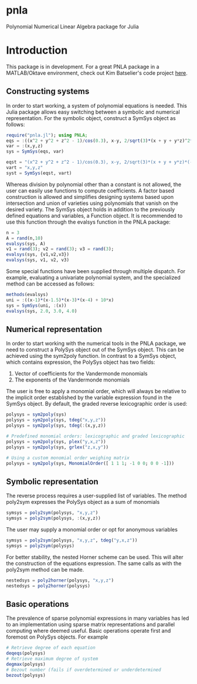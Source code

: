 pnla
====

Polynomial Numerical Linear Algebra package for Julia

# Introduction

This package is in development. For a great PNLA package in a MATLAB/Oktave environment, check out Kim Batselier's code project [here](https://github.com/kbatseli/PNLA_MATLAB_OCTAVE).

## Constructing systems

In order to start working, a system of polynomial equations is needed. This Julia package allows easy switching between a symbolic and numerical representation. For the symbolic object, construct a SymSys object as follows:

```julia
require("pnla.jl"); using PNLA;
eqs = :((x^2 + y^2 + z^2 - 1)/cos(0.3), x-y, 2/sqrt(3)*(x + y + y*z)^2*(-y))
var = :(x,y,z)
sys = SymSys(eqs, var)

eqst = "(x^2 + y^2 + z^2 - 1)/cos(0.3), x-y, 2/sqrt(3)*(x + y + y*z)*(-y)"
vart = "x,y,z"
syst = SymSys(eqst, vart)
```

Whereas division by polynomial other than a constant is not allowed, the user can easily use functions to compute coefficients. A factor based construction is allowed and simplifies designing systems based upon intersection and union of varieties using polynomials that vanish on the desired variety. The SymSys object holds in addition to the previously defined equations and variables, a Function object. It is recommended to use this function through the evalsys function in the PNLA package:

```julia
n = 3
A = rand(n,10)
evalsys(sys, A)
v1 = rand(3); v2 = rand(3); v3 = rand(3);
evalsys(sys, {v1,v2,v3})
evalsys(sys, v1, v2, v3)
```

Some special functions have been supplied through multiple dispatch. For example, evaluating a univariate polynomial system, and the specialized method can be accessed as follows:

```julia
methods(evalsys)
uni = :((x-1)*(x-1.5)*(x-3)*(x-4) + 10*x)
sys = SymSys(uni, :(x))
evalsys(sys, 2.0, 3.0, 4.0)
```

## Numerical representation

In order to start working with the numerical tools in the PNLA package, we need to construct a PolySys object out of the SymSys object. This can be achieved using the sym2poly function. In contrast to a SymSys object, which contains expression, the PolySys object has two fields:

1. Vector of coefficients for the Vandermonde monomials
2. The exponents of the Vandermonde monomials

The user is free to apply a monomial order, which will always be relative to the implicit order established by the variable expression found in the SymSys object. By default, the graded reverse lexicographic order is used:

```julia
polysys = sym2poly(sys)
polysys = sym2poly(sys, tdeg("x,y,z"))
polysys = sym2poly(sys, tdeg(:(x,y,z))

# Predefined monomial orders: lexicographic and graded lexicographic
polysys = sym2poly(sys, plex("y,x,z"))
polysys = sym2poly(sys, grlex("z,x,y"))

# Using a custom monomial order weighing matrix
polysys = sym2poly(sys, MonomialOrder([ 1 1 1; -1 0 0; 0 0 -1]))
```

## Symbolic representation

The reverse process requires a user-supplied list of variables. The method poly2sym expresses the PolySys object as a sum of monomials

```julia
symsys = poly2sym(polysys, "x,y,z")
symsys = poly2sym(polysys, :(x,y,z))
```

The user may supply a monomial order or opt for anonymous variables

```julia
symsys = poly2sym(polysys, "x,y,z", tdeg("y,x,z"))
symsys = poly2sym(polysys)
```

For better stability, the nested Horner scheme can be used. This will alter the construction of the equations expression. The same calls as with the poly2sym method can be made.

```julia
nestedsys = poly2horner(polysys, "x,y,z")
nestedsys = poly2horner(polysys)
```

## Basic operations

The prevalence of sparse polynomial expressions in many variables has led to an implementation using sparse matrix representations and parallel computing where deemed useful. Basic operations operate first and foremost on PolySys objects. For example

```julia
# Retrieve degree of each equation
deqeqs(polysys)
# Retrieve maximum degree of system
degmax(polysys)
# Bezout number (fails if overdetermined or underdetermined
bezout(polysys)
```
